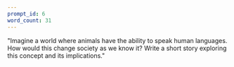 ```yaml
---
prompt_id: 6
word_count: 31
---
```


"Imagine a world where animals have the ability to speak human languages. How would this change society as we know it? Write a short story exploring this concept and its implications."

